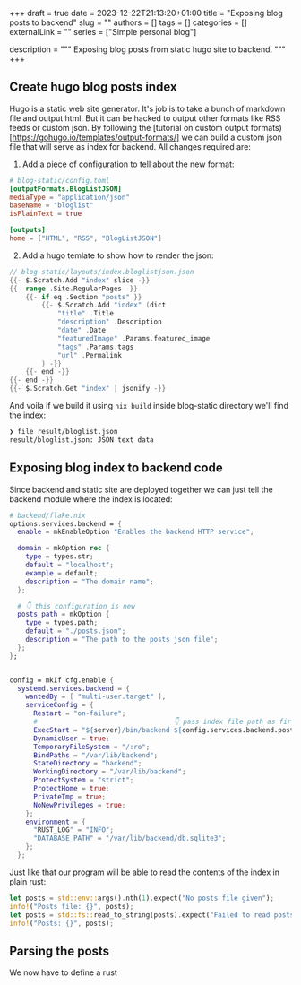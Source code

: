 +++ 
draft = true
date = 2023-12-22T21:13:20+01:00
title = "Exposing blog posts to backend"
slug = ""
authors = []
tags = []
categories = []
externalLink = ""
series = ["Simple personal blog"]

description = """
Exposing blog posts from static hugo site to backend.
"""
+++

## Create hugo blog posts index

Hugo is a static web site generator. It's job is to take a bunch of markdown file and output html.
But it can be hacked to output other formats like RSS feeds or custom json.
By following the [tutorial on custom output formats)[https://gohugo.io/templates/output-formats/] we can build a custom json file that will serve as index for backend.
All changes required are:

1. Add a piece of configuration to tell about the new format:

```toml
# blog-static/config.toml
[outputFormats.BlogListJSON]
mediaType = "application/json"
baseName = "bloglist"
isPlainText = true

[outputs]
home = ["HTML", "RSS", "BlogListJSON"]
```

2. Add a hugo temlate to show how to render the json: 

```go
// blog-static/layouts/index.bloglistjson.json
{{- $.Scratch.Add "index" slice -}}
{{- range .Site.RegularPages -}}
    {{- if eq .Section "posts" }}
        {{- $.Scratch.Add "index" (dict 
            "title" .Title 
            "description" .Description 
            "date" .Date 
            "featuredImage" .Params.featured_image 
            "tags" .Params.tags 
            "url" .Permalink 
        ) -}}
    {{- end -}}
{{- end -}}
{{- $.Scratch.Get "index" | jsonify -}}
```

And voila if we build it using `nix build` inside blog-static directory we'll find the index:

```bash
❯ file result/bloglist.json
result/bloglist.json: JSON text data
```

## Exposing blog index to backend code

Since backend and static site are deployed together we can just tell the backend module where the index is located:

```nix
# backend/flake.nix
options.services.backend = {
  enable = mkEnableOption "Enables the backend HTTP service";

  domain = mkOption rec {
    type = types.str;
    default = "localhost";
    example = default;
    description = "The domain name";
  };

  # 👇 this configuration is new
  posts_path = mkOption {
    type = types.path;
    default = "./posts.json";
    description = "The path to the posts json file";
  };
};


config = mkIf cfg.enable {
  systemd.services.backend = {
    wantedBy = [ "multi-user.target" ];
    serviceConfig = {
      Restart = "on-failure";
      #                                  👇 pass index file path as first argument
      ExecStart = "${server}/bin/backend ${config.services.backend.posts_path}";
      DynamicUser = true;
      TemporaryFileSystem = "/:ro";
      BindPaths = "/var/lib/backend";
      StateDirectory = "backend";
      WorkingDirectory = "/var/lib/backend";
      ProtectSystem = "strict";
      ProtectHome = true;
      PrivateTmp = true;
      NoNewPrivileges = true;
    };
    environment = {
      "RUST_LOG" = "INFO";
      "DATABASE_PATH" = "/var/lib/backend/db.sqlite3";
    };
  };
```

Just like that our program will be able to read the contents of the index in plain rust:

```rust
let posts = std::env::args().nth(1).expect("No posts file given");
info!("Posts file: {}", posts);
let posts = std::fs::read_to_string(posts).expect("Failed to read posts file");
info!("Posts: {}", posts);
```

## Parsing the posts 

We now have to define a rust
